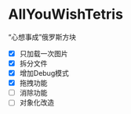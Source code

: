 # AllYouWishTetris
“心想事成”俄罗斯方块

- [x] 只加载一次图片
- [x] 拆分文件
- [x] 增加Debug模式
- [x] 拖拽功能
- [ ] 消除功能
- [ ] 对象化改造
